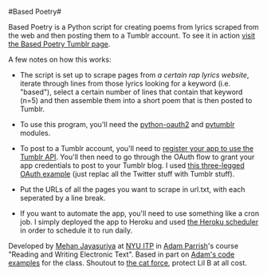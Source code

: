 #Based Poetry#

Based Poetry is a Python script for creating poems from lyrics scraped from the web and then posting them to a Tumblr account. To see it in action [visit the Based Poetry Tumblr page](http://based-poetry.tumblr.com/). 

A few notes on how this works:

* The script is set up to scrape pages from *a certain rap lyrics website*, iterate through lines from those lyrics looking for a keyword (i.e. "based"), select a certain number of lines that contain that keyword (n=5) and then assemble them into a short poem that is then posted to Tumblr.

* To use this program, you'll need the [python-oauth2](https://github.com/simplegeo/python-oauth2) and [pytumblr](https://github.com/tumblr/pytumblr) modules.

* To post to a Tumblr account, you'll need to [register your app to use the Tumblr API](http://www.tumblr.com/docs/en/api/v2). You'll then need to go through the OAuth flow to grant your app credentials to post to your Tumblr blog. I used [this three-legged OAuth example](https://github.com/simplegeo/python-oauth2#twitter-three-legged-oauth-example) (just replac all the Twitter stuff with Tumblr stuff).

* Put the URLs of all the pages you want to scrape in url.txt, with each seperated by a line break.

* If you want to automate the app, you'll need to use something like a cron job. I simply deployed the app to Heroku and used [the Heroku scheduler](https://addons.heroku.com/scheduler) in order to schedule it to run daily.

Developed by [Mehan Jayasuriya](http://mehan.info) at [NYU ITP](http://itp.nyu.edu) in [Adam Parrish](http://www.decontextualize.com/)'s course "Reading and Writing Electronic Text". Based in part on [Adam's code examples](https://github.com/aparrish/rwet-examples) for the class. Shoutout to [the cat force](https://www.facebook.com/CatForceProtectLilBAndKekeAtAllCost), protect Lil B at all cost. 




